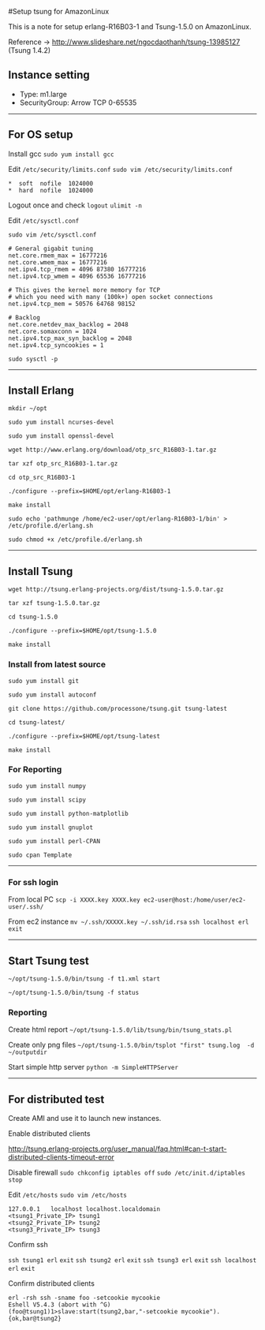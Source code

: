 #Setup tsung for AmazonLinux

This is a note for setup erlang-R16B03-1 and Tsung-1.5.0 on AmazonLinux.

Reference -> http://www.slideshare.net/ngocdaothanh/tsung-13985127 (Tsung 1.4.2)

## Instance setting

* Type: m1.large
* SecurityGroup: Arrow TCP 0-65535

---------
## For OS setup

Install gcc
`sudo yum install gcc`

Edit `/etc/security/limits.conf`
`sudo vim /etc/security/limits.conf`

	*  soft  nofile  1024000
	*  hard  nofile  1024000

Logout once and check
`logout`
`ulimit -n`

Edit `/etc/sysctl.conf`

`sudo vim /etc/sysctl.conf`

	# General gigabit tuning
	net.core.rmem_max = 16777216
	net.core.wmem_max = 16777216
	net.ipv4.tcp_rmem = 4096 87380 16777216
	net.ipv4.tcp_wmem = 4096 65536 16777216

	# This gives the kernel more memory for TCP
	# which you need with many (100k+) open socket connections
	net.ipv4.tcp_mem = 50576 64768 98152

	# Backlog
	net.core.netdev_max_backlog = 2048
	net.core.somaxconn = 1024
	net.ipv4.tcp_max_syn_backlog = 2048
	net.ipv4.tcp_syncookies = 1

`sudo sysctl -p`

---------
## Install Erlang

`mkdir ~/opt`

`sudo yum install ncurses-devel`

`sudo yum install openssl-devel`

`wget http://www.erlang.org/download/otp_src_R16B03-1.tar.gz`

`tar xzf otp_src_R16B03-1.tar.gz`

`cd otp_src_R16B03-1`

`./configure --prefix=$HOME/opt/erlang-R16B03-1`

`make install`

`sudo echo 'pathmunge /home/ec2-user/opt/erlang-R16B03-1/bin' > /etc/profile.d/erlang.sh`

`sudo chmod +x /etc/profile.d/erlang.sh`

---------
## Install Tsung

`wget http://tsung.erlang-projects.org/dist/tsung-1.5.0.tar.gz`

`tar xzf tsung-1.5.0.tar.gz`

`cd tsung-1.5.0`

`./configure --prefix=$HOME/opt/tsung-1.5.0`

`make install`


### Install from latest source

`sudo yum install git`

`sudo yum install autoconf`

`git clone https://github.com/processone/tsung.git tsung-latest`

`cd tsung-latest/`

`./configure --prefix=$HOME/opt/tsung-latest`

`make install`


### For Reporting

`sudo yum install numpy`

`sudo yum install scipy`

`sudo yum install python-matplotlib`

`sudo yum install gnuplot`

`sudo yum install perl-CPAN`

`sudo cpan Template`

---
### For ssh login

From local PC
`scp -i XXXX.key XXXX.key ec2-user@host:/home/user/ec2-user/.ssh/`

From ec2 instance
`mv ~/.ssh/XXXXX.key ~/.ssh/id.rsa`
`ssh localhost erl`
`exit`

---------
## Start Tsung test

`~/opt/tsung-1.5.0/bin/tsung -f t1.xml start`

`~/opt/tsung-1.5.0/bin/tsung -f status`

### Reporting

Create html report
`~/opt/tsung-1.5.0/lib/tsung/bin/tsung_stats.pl`

Create only png files
`~/opt/tsung-1.5.0/bin/tsplot "first" tsung.log  -d ~/outputdir`

Start simple http server
`python -m SimpleHTTPServer`

---------
## For distributed test

Create AMI and use it to launch new instances.

Enable distributed clients

http://tsung.erlang-projects.org/user_manual/faq.html#can-t-start-distributed-clients-timeout-error

Disable firewall
`sudo chkconfig iptables off`
`sudo /etc/init.d/iptables stop`

Edit `/etc/hosts`
`sudo vim /etc/hosts`

	127.0.0.1   localhost localhost.localdomain
	<tsung1_Private_IP> tsung1
	<tsung2_Private_IP> tsung2
	<tsung3_Private_IP> tsung3

Confirm ssh

`ssh tsung1 erl`
`exit`
`ssh tsung2 erl`
`exit`
`ssh tsung3 erl`
`exit`
`ssh localhost erl`
`exit`

Confirm distributed clients

	erl -rsh ssh -sname foo -setcookie mycookie
	Eshell V5.4.3 (abort with ^G)
	(foo@tsung1)1>slave:start(tsung2,bar,"-setcookie mycookie").
	{ok,bar@tsung2}